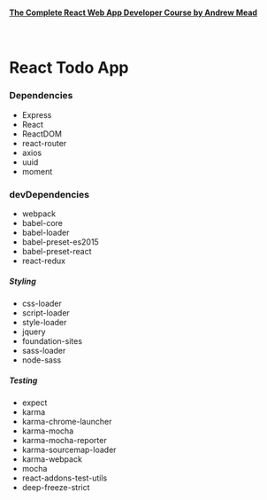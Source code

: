 #### [The Complete React Web App Developer Course by Andrew Mead](https://www.udemy.com/the-complete-react-web-app-developer-course/)

&nbsp;
# React Todo App

### Dependencies
* Express
* React
* ReactDOM
* react-router
* axios
* uuid
* moment

### devDependencies

* webpack
* babel-core
* babel-loader
* babel-preset-es2015
* babel-preset-react
* react-redux


##### Styling
* css-loader
* script-loader
* style-loader
* jquery
* foundation-sites
* sass-loader
* node-sass

##### Testing
* expect
* karma
* karma-chrome-launcher
* karma-mocha
* karma-mocha-reporter
* karma-sourcemap-loader
* karma-webpack
* mocha
* react-addons-test-utils
* deep-freeze-strict
